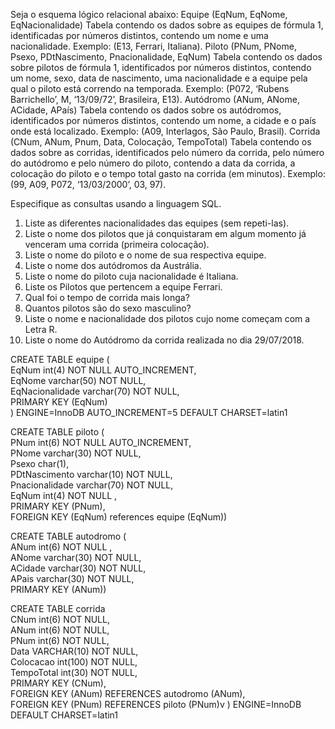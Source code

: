Seja o esquema lógico relacional abaixo:
Equipe (EqNum, EqNome, EqNacionalidade)
Tabela contendo os dados sobre as equipes de fórmula 1, identificadas por números distintos, contendo um nome e uma nacionalidade.
Exemplo: (E13, Ferrari, Italiana).
Piloto (PNum, PNome, Psexo, PDtNascimento, Pnacionalidade, EqNum)
Tabela contendo os dados sobre pilotos de fórmula 1, identificados por números distintos, contendo um nome, sexo, data de nascimento, uma nacionalidade e a equipe pela qual o piloto está correndo na temporada.
Exemplo: (P072, ‘Rubens Barrichello’, M, ‘13/09/72’, Brasileira, E13).
Autódromo (ANum, ANome, ACidade, APaís)
Tabela contendo os dados sobre os autódromos, identificados por números distintos, contendo um nome, a cidade e o país onde está localizado.
Exemplo: (A09, Interlagos, São Paulo, Brasil).
Corrida (CNum, ANum, Pnum, Data, Colocação, TempoTotal)
Tabela contendo os dados sobre as corridas, identificados pelo número da corrida, pelo número do autódromo e pelo número do piloto, contendo a data da corrida, a colocação do piloto e o tempo total gasto na corrida (em minutos).
Exemplo: (99, A09, P072, ‘13/03/2000’, 03, 97).

Especifique as consultas usando a linguagem SQL.
1. Liste as diferentes nacionalidades das equipes (sem repeti-las).
2. Liste o nome dos pilotos que já conquistaram em algum momento já venceram uma corrida (primeira colocação).
3. Liste o nome do piloto e o nome de sua respectiva equipe.
4. Liste o nome dos autódromos da Austrália.
5. Liste o nome do piloto cuja nacionalidade é Italiana.
6. Liste os Pilotos que pertencem a equipe Ferrari.
7. Qual foi o tempo de corrida mais longa?
8. Quantos pilotos são do sexo masculino?
9. Liste o nome e nacionalidade dos pilotos cujo nome começam com a Letra R.
10. Liste o nome do Autódromo da corrida realizada no dia 29/07/2018.

CREATE TABLE equipe (<br>
  EqNum int(4) NOT NULL AUTO_INCREMENT,<br>
  EqNome varchar(50) NOT NULL,<br>
  EqNacionalidade varchar(70) NOT NULL,<br>
  PRIMARY KEY (EqNum)<br>
) ENGINE=InnoDB AUTO_INCREMENT=5 DEFAULT CHARSET=latin1


CREATE TABLE piloto (<br>
  PNum int(6) NOT NULL AUTO_INCREMENT,<br>
  PNome varchar(30) NOT NULL,<br>
  Psexo char(1),<br>
  PDtNascimento varchar(10) NOT NULL,<br>
  Pnacionalidade varchar(70) NOT NULL,<br>
  EqNum int(4) NOT NULL ,<br>
  PRIMARY KEY (PNum),<br>
  FOREIGN KEY (EqNum) references equipe (EqNum))
  
  
  CREATE TABLE autodromo (<br>
  ANum int(6) NOT NULL ,<br>
  ANome varchar(30) NOT NULL,<br>
  ACidade varchar(30) NOT NULL,<br>
  APais varchar(30) NOT NULL,<br>
  PRIMARY KEY (ANum))
  
  
  CREATE TABLE corrida <br>
  CNum int(6) NOT NULL,<br>
  ANum int(6) NOT NULL,<br>
  PNum int(6) NOT NULL,<br>
  Data VARCHAR(10) NOT NULL,<br>
  Colocacao int(100) NOT NULL,<br>
  TempoTotal int(30) NOT NULL,<br>
  PRIMARY KEY (CNum),<br>
  FOREIGN KEY (ANum) REFERENCES autodromo (ANum),<br>
  FOREIGN KEY (PNum) REFERENCES piloto (PNum)v
) ENGINE=InnoDB DEFAULT CHARSET=latin1




